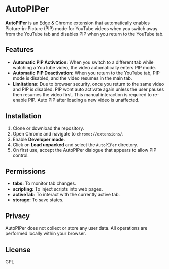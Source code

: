# AutoPIPer

**AutoPIPer** is an Edge & Chrome extension that automatically enables Picture-in-Picture (PIP) mode for YouTube videos when you switch away from the YouTube tab and disables PIP when you return to the YouTube tab.

## Features

- **Automatic PIP Activation:** When you switch to a different tab while watching a YouTube video, the video automatically enters PIP mode.
- **Automatic PIP Deactivation:** When you return to the YouTube tab, PIP mode is disabled, and the video resumes in the main tab.
- **Limitations:** Due to browser security, once you return to the same video and PIP is disabled. PIP wont auto activate again unless the user pauses then resumes the video first. This manual interaction is required to re-enable PIP. Auto PIP after loading a new video is unaffected.

## Installation

1. Clone or download the repository.
2. Open Chrome and navigate to `chrome://extensions/`.
3. Enable **Developer mode**.
4. Click on **Load unpacked** and select the `AutoPIPer` directory.
5. On first use, accept the AutoPIPer dialogue that appears to allow PIP control.

## Permissions

- **tabs:** To monitor tab changes.
- **scripting:** To inject scripts into web pages.
- **activeTab:** To interact with the currently active tab.
- **storage:** To save states.

## Privacy

AutoPIPer does not collect or store any user data. All operations are performed locally within your browser.

## License

GPL

